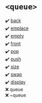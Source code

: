 # `<queue>`
:heavy_check_mark: [back](back.md)  
:heavy_check_mark: [emplace](emplace.md)  
:heavy_check_mark: [empty](empty.md)  
:heavy_check_mark: [front](front.md)  
:heavy_check_mark: [pop](pop.md)  
:heavy_check_mark: [push](push.md)      
:heavy_check_mark: [size](size.md)    
:heavy_check_mark: [swap](swap.md)   
:heavy_check_mark: [display](display.md)  
:x: queue  
:x: ~queue  
